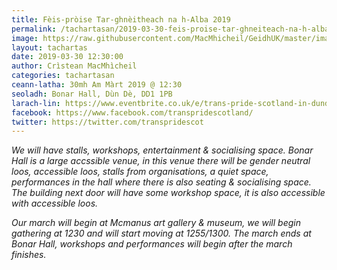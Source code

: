 ```yaml
---
title: Fèis-pròise Tar-ghnèitheach na h-Alba 2019
permalink: /tachartasan/2019-03-30-feis-proise-tar-ghneiteach-na-h-alba-2019/
image: https://raw.githubusercontent.com/MacMhicheil/GeidhUK/master/images/2019-03-30-feis-proise-tar-ghneiteach-na-h-alba-2019.jpg
layout: tachartas
date: 2019-03-30 12:30:00
author: Crìstean MacMhìcheil
categories: tachartasan
ceann-latha: 30mh Am Màrt 2019 @ 12:30
seoladh: Bonar Hall, Dùn Dè, DD1 1PB
larach-lin: https://www.eventbrite.co.uk/e/trans-pride-scotland-in-dundee-tickets-54539907331
facebook: https://www.facebook.com/transpridescotland/
twitter: https://twitter.com/transpridescot
---
```


_We will have stalls, workshops, entertainment & socialising space. Bonar Hall is a large accssible venue, in this venue there will be gender neutral loos, accessible loos, stalls from organisations, a quiet space, performances in the hall where there is also seating & socialising space. The building next door will have some workshop space, it is also accessible with accessible loos._

<!--more-->

_Our march will begin at Mcmanus art gallery & museum, we will begin gathering at 1230 and will start moving at 1255/1300. The march ends at Bonar Hall, workshops and performances will begin after the march finishes._
